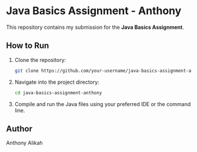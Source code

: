 # Java Basics Assignment - Anthony

This repository contains my submission for the **Java Basics Assignment**.

## How to Run

1. Clone the repository:

   ```bash
   git clone https://github.com/your-username/java-basics-assignment-anthony.git
   ```
2. Navigate into the project directory:

   ```bash
   cd java-basics-assignment-anthony
   ```
3. Compile and run the Java files using your preferred IDE or the command line.

## Author

Anthony Alikah

